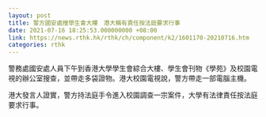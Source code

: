 ```yaml
---
layout: post
title: 警方國安處搜學生會大樓　港大稱有責任按法庭要求行事
date: 2021-07-16 18:25:53.000000000 +08:00
link: https://news.rthk.hk/rthk/ch/component/k2/1601170-20210716.htm
categories: rthk
---
```


警務處國安處人員下午到香港大學學生會綜合大樓、學生會刊物《學苑》及校園電視的辦公室搜查，並帶走多袋證物。港大校園電視說，警方帶走一部電腦主機。

港大發言人證實，警方持法庭手令進入校園調查一宗案件，大學有法律責任按法庭要求行事。
